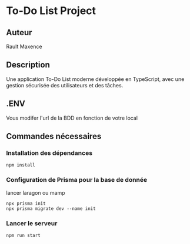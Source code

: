# To-Do List Project

## Auteur
Rault Maxence

## Description
Une application To-Do List moderne développée en TypeScript, avec une gestion sécurisée des utilisateurs et des tâches.

## .ENV

Vous modifer l'url de la BDD en fonction de votre local

## Commandes nécessaires

### Installation des dépendances
```
npm install 
```

### Configuration de Prisma pour la base de donnée
lancer laragon ou mamp
```
npx prisma init
npx prisma migrate dev --name init
```

### Lancer le serveur
```
npm run start

```